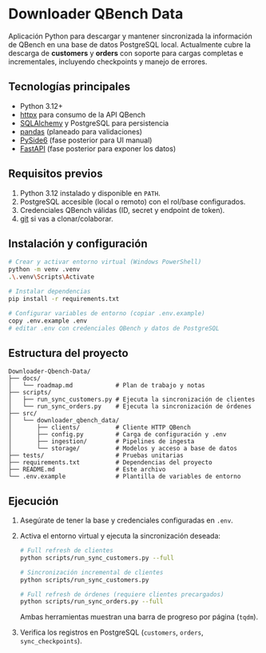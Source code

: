 ﻿# Downloader QBench Data

Aplicación Python para descargar y mantener sincronizada la información de QBench en una base de datos PostgreSQL local. Actualmente cubre la descarga de **customers** y **orders** con soporte para cargas completas e incrementales, incluyendo checkpoints y manejo de errores.

## Tecnologías principales
- Python 3.12+
- [httpx](https://www.python-httpx.org/) para consumo de la API QBench
- [SQLAlchemy](https://www.sqlalchemy.org/) y PostgreSQL para persistencia
- [pandas](https://pandas.pydata.org/) (planeado para validaciones)
- [PySide6](https://doc.qt.io/qtforpython/) (fase posterior para UI manual)
- [FastAPI](https://fastapi.tiangolo.com/) (fase posterior para exponer los datos)

## Requisitos previos
1. Python 3.12 instalado y disponible en `PATH`.
2. PostgreSQL accesible (local o remoto) con el rol/base configurados.
3. Credenciales QBench válidas (ID, secret y endpoint de token).
4. [git](https://git-scm.com/) si vas a clonar/colaborar.

## Instalación y configuración
```bash
# Crear y activar entorno virtual (Windows PowerShell)
python -m venv .venv
.\.venv\Scripts\Activate

# Instalar dependencias
pip install -r requirements.txt

# Configurar variables de entorno (copiar .env.example)
copy .env.example .env
# editar .env con credenciales QBench y datos de PostgreSQL
```

## Estructura del proyecto
```
Downloader-Qbench-Data/
├── docs/
│   └── roadmap.md            # Plan de trabajo y notas
├── scripts/
│   ├── run_sync_customers.py # Ejecuta la sincronización de clientes
│   └── run_sync_orders.py    # Ejecuta la sincronización de órdenes
├── src/
│   └── downloader_qbench_data/
│       ├── clients/          # Cliente HTTP QBench
│       ├── config.py         # Carga de configuración y .env
│       ├── ingestion/        # Pipelines de ingesta
│       └── storage/          # Modelos y acceso a base de datos
├── tests/                    # Pruebas unitarias
├── requirements.txt          # Dependencias del proyecto
├── README.md                 # Este archivo
└── .env.example              # Plantilla de variables de entorno
```

## Ejecución
1. Asegúrate de tener la base y credenciales configuradas en `.env`.
2. Activa el entorno virtual y ejecuta la sincronización deseada:
   ```bash
   # Full refresh de clientes
   python scripts/run_sync_customers.py --full

   # Sincronización incremental de clientes
   python scripts/run_sync_customers.py

   # Full refresh de órdenes (requiere clientes precargados)
   python scripts/run_sync_orders.py --full
   ```
   Ambas herramientas muestran una barra de progreso por página (`tqdm`).

3. Verifica los registros en PostgreSQL (`customers`, `orders`, `sync_checkpoints`).



